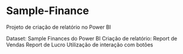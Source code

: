 # Sample-Finance
Projeto de criação de relatório no Power BI

Dataset: Sample Finances do Power BI 
Criação de relatório: 
  Report de Vendas
  Report de Lucro 
Utilização de interação com botões 


